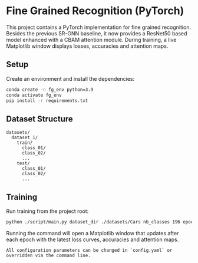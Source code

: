 # Fine Grained Recognition (PyTorch)

This project contains a PyTorch implementation for fine grained recognition. Besides the previous SR-GNN baseline, it now provides a ResNet50 based model enhanced with a CBAM attention module. During training, a live Matplotlib window displays losses, accuracies and attention maps.

## Setup
Create an environment and install the dependencies:
```bash
conda create -n fg_env python=3.9
conda activate fg_env
pip install -r requirements.txt
```

## Dataset Structure
```
datasets/
  dataset_1/
    train/
      class_01/
      class_02/
      ...
    test/
      class_01/
      class_02/
      ...
```

## Training
Run training from the project root:
```bash
python ./script/main.py dataset_dir ./datasets/Cars nb_classes 196 epochs 150 model_name cbam_resnet
```
Running the command will open a Matplotlib window that updates after each epoch with the latest loss curves, accuracies and attention maps.
```
All configuration parameters can be changed in `config.yaml` or overridden via the command line.

